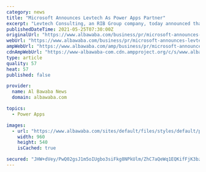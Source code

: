 ```yaml
---
category: news
title: "Microsoft Announces Levtech As Power Apps Partner"
excerpt: "Levtech Consulting, an RIB Group company, today announced that it has extended its partnership with Microsoft to be a certified Power Apps Partner Levtech Consulting, an RIB Group company ..."
publishedDateTime: 2021-05-25T07:30:00Z
originalUrl: "https://www.albawaba.com/business/pr/microsoft-announces-levtech-power-apps-partner-1429413"
webUrl: "https://www.albawaba.com/business/pr/microsoft-announces-levtech-power-apps-partner-1429413"
ampWebUrl: "https://www.albawaba.com/amp/business/pr/microsoft-announces-levtech-power-apps-partner-1429413"
cdnAmpWebUrl: "https://www-albawaba-com.cdn.ampproject.org/c/s/www.albawaba.com/amp/business/pr/microsoft-announces-levtech-power-apps-partner-1429413"
type: article
quality: 57
heat: 57
published: false

provider:
  name: Al Bawaba News
  domain: albawaba.com

topics:
  - Power Apps

images:
  - url: "https://www.albawaba.com/sites/default/files/styles/default/public/2021-05/Anilesh%20Kumar%2C%20CEO%2C%20Levtech%20Consulting.JPG?itok=FNOzJPpk"
    width: 960
    height: 540
    isCached: true

secured: "JHW+dVey/PwQ02gsJ1m5oIUgbo3siFkg8NPkUlm/ZhC7aQeWq1EQKifFjK3bzVV/FLT3lweXvGycXTeh8uf1VvMKH43FTnwSwKeCo6CUVmh7FXRBR6rPZWJ3SzJHJ9TLj9pv59MY2gc4+60MdtMyEMny/HKNDJO/7q/O3qHpSsXbYzo25+dOWE/vyWXzbLppRomS+A0GyXSMQxNyA11CXzHCzEQUEIl+q+rM+Xr9uKq1XGHTDVcGUBiLKVUMRrfwwul3KSFdb5/oXGyGpndyvrBmObbuNLZvFQcxVoPYq4tfduX1r8TuuhJEN6O7W7lJmicXqVns+5w7WQ3t/l4r5/TFx5szTLCxTQiveJS0fCs=;in7zo+agG07GI+EXlkZY1w=="
---
```


